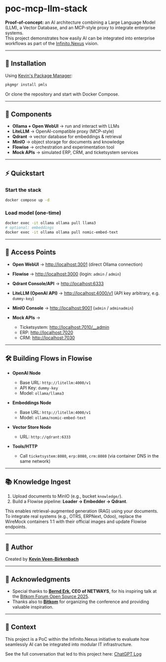 # poc-mcp-llm-stack

**Proof-of-concept:** an AI architecture combining a Large Language Model (LLM), a Vector Database, and an MCP-style proxy to integrate enterprise systems.  
This project demonstrates how easily AI can be integrated into enterprise workflows as part of the [Infinito.Nexus](https://infinito.nexus/) vision.

---

## 🚀 Installation

Using [Kevin's Package Manager](https://github.com/kevinveenbirkenbach/package-manager):

```bash
pkgmgr install pmls
````

Or clone the repository and start with Docker Compose.

---

## 🧩 Components

* **Ollama + Open WebUI** → run and interact with LLMs
* **LiteLLM** → OpenAI-compatible proxy (MCP-style)
* **Qdrant** → vector database for embeddings & retrieval
* **MinIO** → object storage for documents and knowledge
* **Flowise** → orchestration and experimentation tool
* **Mock APIs** → simulated ERP, CRM, and ticketsystem services

---

## ⚡ Quickstart

### Start the stack

```bash
docker compose up -d
```

### Load model (one-time)

```bash
docker exec -it ollama ollama pull llama3
# optional: embeddings
docker exec -it ollama ollama pull nomic-embed-text
```

---

## 🔗 Access Points

* **Open WebUI** → [http://localhost:3001](http://localhost:3001) (direct Ollama connection)
* **Flowise** → [http://localhost:3000](http://localhost:3000) (login: `admin` / `admin`)
* **Qdrant Console/API** → [http://localhost:6333](http://localhost:6333)
* **LiteLLM (OpenAI API)** → [http://localhost:4000/v1](http://localhost:4000/v1) (API key arbitrary, e.g. `dummy-key`)
* **MinIO Console** → [http://localhost:9001](http://localhost:9001) (`admin` / `adminadmin`)
* **Mock APIs** →

  * Ticketsystem: [http://localhost:7010/\_\_admin](http://localhost:7010/__admin)
  * ERP: [http://localhost:7020](http://localhost:7020)
  * CRM: [http://localhost:7030](http://localhost:7030)

---

## 🛠️ Building Flows in Flowise

* **OpenAI Node**

  * Base URL: `http://litellm:4000/v1`
  * API Key: `dummy-key`
  * Model: `ollama/llama3`

* **Embeddings Node**

  * Base URL: `http://litellm:4000/v1`
  * Model: `ollama/nomic-embed-text`

* **Vector Store Node**

  * URL: `http://qdrant:6333`

* **Tools/HTTP**

  * Call `ticketsystem:8080`, `erp:8080`, `crm:8080` (via container DNS in the same network)

---

## 📚 Knowledge Ingest

1. Upload documents to MinIO (e.g., bucket `knowledge/`).
2. Build a Flowise pipeline: **Loader → Embedder → Qdrant**.

This enables retrieval-augmented generation (RAG) using your documents.
To integrate real systems (e.g., OTRS, ERPNext, Odoo), replace the WireMock containers 1:1 with their official images and update Flowise endpoints.

---

## 👤 Author

Created by **[Kevin Veen-Birkenbach](https://veen.world)**

---

## 🙏 Acknowledgments

* Special thanks to **[Bernd Erk](https://www.netways.de/), CEO of NETWAYS**, for his inspiring talk at the [Bitkom Forum Open Source 2025](https://www.bitkom.org/Forum-Open-Source-2025/).
* Thanks also to **[Bitkom](https://www.bitkom.org/)** for organizing the conference and providing valuable inspiration.

---

## 📖 Context

This project is a PoC within the Infinito.Nexus initiative to evaluate how seamlessly AI can be integrated into modular IT infrastructure.

See the full conversation that led to this project here:
[ChatGPT Log](https://chatgpt.com/share/68ce5e62-7398-800f-8a7a-67e75833b7e9)
